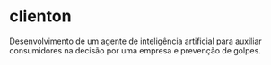 # clienton
Desenvolvimento de um agente de inteligência artificial para auxiliar consumidores na decisão por uma empresa e prevenção de golpes.
